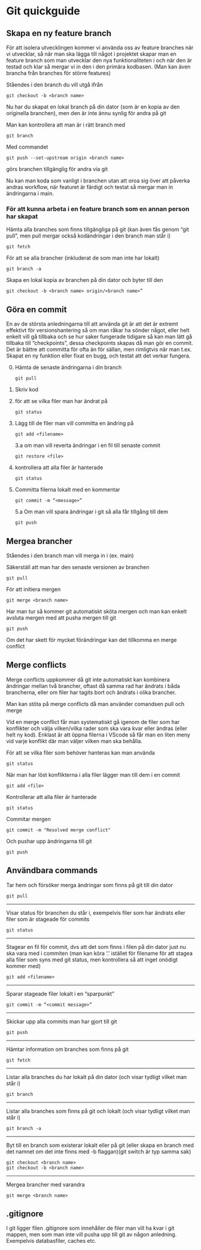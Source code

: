# Git quickguide

## Skapa en ny feature branch

För att isolera utvecklingen kommer vi använda oss av feature branches när vi utvecklar, så när man ska lägga till något i projektet skapar man en feature branch som man utvecklar den nya funktionaliteten i och när den är testad och klar så mergar vi in den i den primära kodbasen. (Man kan även brancha från branches för större features)

Ståendes i den branch du vill utgå ifrån

    git checkout -b <branch name>

Nu har du skapat en lokal branch på din dator (som är en kopia av den originella branchen), men den är inte ännu synlig för andra på git

Man kan kontrollera att man är i rätt branch med

    git branch

Med commandet

    git push --set-upstream origin <branch name>

görs branchen tillgänglig för andra via git

Nu kan man koda som vanligt i branchen utan att oroa sig över att påverka andras workflow, när featuret är färdigt och testat så mergar man in ändringarna i main.

### För att kunna arbeta i en feature branch som en annan person har skapat

Hämta alla branches som finns tillgängliga på git (kan även fås genom “git pull”, men pull mergar också kodändringar i den branch man står i)

    git fetch

För att se alla brancher (inkluderat de som man inte har lokalt)

    git branch -a

Skapa en lokal kopia av branchen på din dator och byter till den

    git checkout -b <branch name> origin/<branch name>”

## Göra en commit

En av de största anledningarna till att använda git är att det är extremt effektivt för versionshantering så om man råkar ha sönder något, eller helt enkelt vill gå tillbaka och se hur saker fungerade tidigare så kan man lätt gå tillbaka till “checkpoints”, dessa checkpoints skapas då man gör en commit. Det är bättre att committa för ofta än för sällan, men rimligtvis när man t.ex. Skapat en ny funktion eller fixat en bugg, och testat att det verkar fungera.

0.  Hämta de senaste ändringarna i din branch

        git pull

1.  Skriv kod
2.  för att se vilka filer man har ändrat på

        git status

3.  Lägg till de filer man vill committa en ändring på

        git add <filename>

    3.a om man vill reverta ändringar i en fil till senaste commit

        git restore <file>

4.  kontrollera att alla filer är hanterade

        git status

5.  Committa filerna lokalt med en kommentar

        git commit -m “<message>”

    5.a Om man vill spara ändringar i git så alla får tillgång till dem

        git push

## Mergea brancher

Ståendes i den branch man vill merga in i (ex. main)

Säkerställ att man har den senaste versionen av branchen

    git pull

För att initiera mergen

    git merge <branch name>

Har man tur så kommer git automatiskt sköta mergen och man kan enkelt avsluta mergen med att pusha mergen till git

    git push

Om det har skett för mycket förändringar kan det tillkomma en merge conflict

## Merge conflicts

Merge conflicts uppkommer då git inte automatiskt kan kombinera ändringar mellan två brancher, oftast då samma rad har ändrats i båda brancherna, eller om filer har tagits bort och ändrats i olika brancher.

Man kan stöta på merge conflicts då man använder comandsen pull och merge

Vid en merge conflict får man systematiskt gå igenom de filer som har konflikter och välja vilken/vilka rader som ska vara kvar eller ändras (eller helt ny kod). Enklast är att öppna filerna i VScode så får man en liten meny vid varje konflikt där man väljer vilken man ska behålla.

För att se vilka filer som behöver hanteras kan man använda

    git status

När man har löst konflikterna i alla filer lägger man till dem i en commit

    git add <file>

Kontrollerar att alla filer är hanterade

    git status

Commitar mergen

    git commit -m "Resolved merge conflict"

Och pushar upp ändringarna till git

    git push

## Användbara commands

Tar hem och försöker merga ändringar som finns på git till din dator

    git pull

---

Visar status för branchen du står i, exempelvis filer som har ändrats eller filer som är stageade för commits

    git status

---

Stagear en fil för commit, dvs att det som finns i filen på din dator just nu ska vara med i commiten (man kan köra ‘.’ istället för filename för att stagea alla filer som syns med git status, men kontrollera så att inget onödigt kommer med)

    git add <filename>

---

Sparar stageade filer lokalt i en “sparpunkt”

    git commit -m “<commit message>”

---

Skickar upp alla commits man har gjort till git

    git push

---

Hämtar information om branches som finns på git

    git fetch

---

Listar alla branches du har lokalt på din dator (och visar tydligt vilket man står i)

    git branch

---

Listar alla branches som finns på git och lokalt (och visar tydligt vilket man står i)

    git branch -a

---

Byt till en branch som existerar lokalt eller på git (eller skapa en branch med det namnet om det inte finns med -b flaggan)(git switch är typ samma sak)

    git checkout <branch name>
    git checkout -b <branch name>

---

Mergea brancher med varandra

    git merge <branch name>

## .gitignore

I git ligger filen .gitignore som innehåller de filer man vill ha kvar i git mappen, men som man inte vill pusha upp till git av någon anledning. Exempelvis databasfiler, caches etc.
